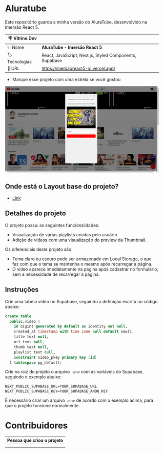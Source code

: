 # Aluratube

Este repositório guarda a minha versão do AluraTube, desenvolvido na Imersão React 5.

| :placard: Vitrine.Dev |     |
| -------------  | --- |
| :sparkles: Nome        | **AluraTube - Imersão React 5**
| :label: Tecnologias | React, JavaScript, Next.js, Styled Components, Supabase
| :rocket: URL         | https://imersaoreact5-xi.vercel.app/


- Marque esse projeto com uma estrela se você gostou

![](https://raw.githubusercontent.com/GuilhermeCCunha/imersaoreact5/main/public/imagem-ilustrativa-do-projeto.png#vitrinedev)


## Onde está o Layout base do projeto?
- [Link](https://www.figma.com/file/1acrju7CLwHkSh6e7xEk9h/Aluratube?node-id=0%3A1)

## Detalhes do projeto

O projeto possui as seguintes funcionalidades:

- Visualização de várias playlists criadas pelo usuário.
- Adição de vídeos com uma visualização do preview da Thumbnail.

Os diferenciais deste projeto são:

- Tema claro ou escuro pode ser armazenado em Local Storage, o que faz com que o tema se mantenha o mesmo após recarregar a página.
- O vídeo aparece imediatamente na página após cadastrar no formulário, sem a necessidade de recarregar a página.

## Instruções

Crie uma tabela video no Supabase,
seguindo a definição escrita no código abaixo:

```sql
create table
  public.video (
    id bigint generated by default as identity not null,
    created_at timestamp with time zone null default now(),
    title text null,
    url text null,
    thumb text null,
    playlist text null,
    constraint video_pkey primary key (id)
  ) tablespace pg_default;

```
 Crie na raiz do projeto o arquivo `.env` com as variáveis do Supabase, seguindo o exemplo abaixo:

  ```dotenv
NEXT_PUBLIC_SUPABASE_URL=YOUR_SUPABASE_URL
NEXT_PUBLIC_SUPABASE_KEY=YOUR_SUPABASE_ANON_KEY
 ```
É necessário criar um arquivo `.env` de acordo com o exemplo acima, para que o projeto funcione normalmente.

# Contribuidores 

| Pessoa que criou o projeto | 
| --- |
| <!-- CHANNEL_PROJECTS:START -->
<!-- CHANNEL_PROJECTS:END --> |
